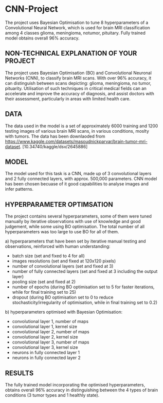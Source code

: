 # CNN-Project
The project uses Bayesian Optimisation to tune 8 hyperparameters of a Convolutional Neural Network, which is used for brain MRI classification among 4 classes glioma, meningioma, notumor, pituitary. Fully trained model obtains overall 96% accuracy.

## NON-TECHNICAL EXPLANATION OF YOUR PROJECT
The project uses Bayesian Optimisation (BO) and Convolutional Neuronal Networks (CNN), to classify brain MRI scans. With over 96% accuracy, it can distinguish between scans depicting: glioma, meningioma, no tumor, pituarity. Utilisation of such techniques in critical medical fields can an accelerate and improve the accuracy of diagnosis, and assist doctors with their assessment, particularly in areas with limited health care.

## DATA
The data used in the model is a set of approximately 6000 training and 1200 testing images of various brain MRI scans, in various conditions, moslty with tumors. The data has been downlaoded from https://www.kaggle.com/datasets/masoudnickparvar/brain-tumor-mri-dataset. [10.34740/kaggle/dsv/2645886]

## MODEL 
The model used for this task is a CNN, made up of 3 convolutional layers and 2 fully connected layers, with approx. 500,000 parameters. CNN model has been chosen becuase of it good capabilities to analyse images and infer patterns. 

## HYPERPARAMETER OPTIMSATION
The project contains several hyperparameters, some of them were tuned manually by iterative observations with use of knowledge and good judgement, while some using BO optimisation. The total number of all hyperparameters was too large to use BO for all of them.

a) hyperparameters that have been set by iterative manual testing and observations, reinforced with human understanding:
- batch size (set and fixed to 4 for all)
- images resolutions (set and fixed at 120x120 pixels)
- number of convolutional layers (set and fixed at 3)
- number of fully connected layers (set and fixed at 3 including the output layer)
- pooling size (set and fixed at 2)
- number of epochs (during BO optimisation set to 5 for faster iterations, while for final training set to 25)
- dropout (during BO optimisation set to 0 to reduce stochasticity/irregularity of optimisation, while in final training set to 0.2)
  
b) hyperparameters optimised with Bayesian Optimisation:
- convolutional layer 1, number of maps
- convolutional layer 1, kernel size
- convolutional layer 2, number of maps
- convolutional layer 2, kernel size
- convolutional layer 3, number of maps
- convolutional layer 3, kernel size
- neurons in fully connected layer 1
- neurons in fully connected layer 2

## RESULTS
The fully trained model incorporating the optimised hyperparameters, obtains overall 96% accuracy in distinguishing between the 4 types of brain conditions (3 tumor types and 1 healthly state).
